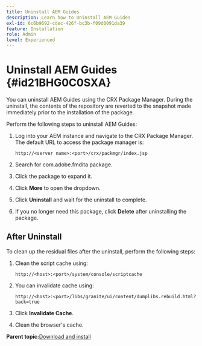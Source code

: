 ```yaml
---
title: Uninstall AEM Guides
description: Learn how to Uninstall AEM Guides
exl-id: 6c6b9692-cdec-426f-bc3b-f09d0091da39
feature: Installation
role: Admin
level: Experienced
---
```

# Uninstall AEM Guides {#id21BHG0C0SXA}

You can uninstall AEM Guides using the CRX Package Manager. During the uninstall, the contents of the repository are reverted to the snapshot made immediately prior to the installation of the package.

Perform the following steps to uninstall AEM Guides:

1.  Log into your AEM instance and navigate to the CRX Package Manager. The default URL to access the package manager is:

    ```http
    http://<server name>:<port>/crx/packmgr/index.jsp
    ```

1.  Search for com.adobe.fmdita package.
1.  Click the package to expand it.
1.  Click **More** to open the dropdown.
1.  Click **Uninstall** and wait for the uninstall to complete.
1.  If you no longer need this package, click **Delete** after uninstalling the package.

## After Uninstall 

To clean up the residual files after the uninstall, perform the following steps:

1.  Clean the script cache using:

    ```http
    http://<host>:<port>/system/console/scriptcache
    ```

1.  You can invalidate cache using:

    ```http
    http://<host>:<port>/libs/granite/ui/content/dumplibs.rebuild.html?back=true
    ```

1.  Click **Invalidate Cache**.
1.  Clean the browser's cache.

**Parent topic:**[Download and install](download-install.md)
